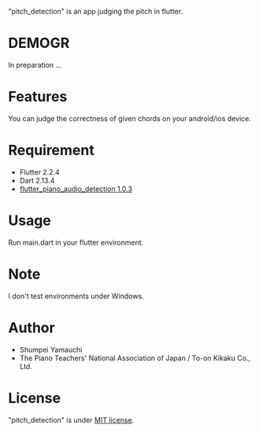"pitch_detection" is an app judging the pitch in flutter.
 
# DEMOGR

In preparation ... 

# Features

You can judge the correctness of given chords on your android/ios device.

# Requirement
 
* Flutter 2.2.4
* Dart 2.13.4
* [flutter_piano_audio_detection 1.0.3](https://pub.dev/packages/flutter_piano_audio_detection)


# Usage

Run main.dart in your flutter environment.

# Note
 
I don't test environments under Windows.
 
# Author
 
* Shumpei Yamauchi
* The Piano Teachers' National Association of Japan / To-on Kikaku Co., Ltd.
 
# License
 
"pitch_detection" is under [MIT license](https://en.wikipedia.org/wiki/MIT_License).